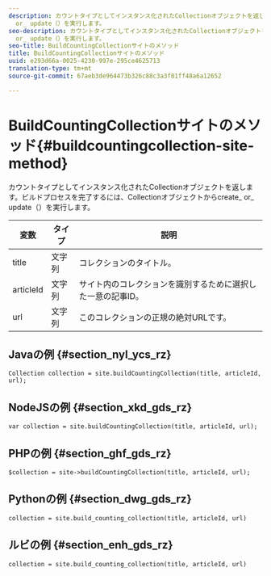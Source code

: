 ```yaml
---
description: カウントタイプとしてインスタンス化されたCollectionオブジェクトを返します。ビルドプロセスを完了するには、Collectionオブジェクトからcreate_
  or_ update（）を実行します。
seo-description: カウントタイプとしてインスタンス化されたCollectionオブジェクトを返します。ビルドプロセスを完了するには、Collectionオブジェクトからcreate_
  or_ update（）を実行します。
seo-title: BuildCountingCollectionサイトのメソッド
title: BuildCountingCollectionサイトのメソッド
uuid: e293d66a-0025-4230-997e-295ce4625713
translation-type: tm+mt
source-git-commit: 67aeb3de964473b326c88c3a3f81ff48a6a12652

---
```



# BuildCountingCollectionサイトのメソッド{#buildcountingcollection-site-method}

カウントタイプとしてインスタンス化されたCollectionオブジェクトを返します。ビルドプロセスを完了するには、Collectionオブジェクトからcreate_ or_ update（）を実行します。

| 変数 | タイプ | 説明 |
|--- |--- |--- |
| title | 文字列 | コレクションのタイトル。 |
| articleId | 文字列 | サイト内のコレクションを識別するために選択した一意の記事ID。 |
| url | 文字列 | このコレクションの正規の絶対URLです。 |

## Javaの例 {#section_nyl_ycs_rz}

```
Collection collection = site.buildCountingCollection(title, articleId, url); 
```

## NodeJSの例 {#section_xkd_gds_rz}

```
var collection = site.buildCountingCollection(title, articleId, url); 
```

## PHPの例 {#section_ghf_gds_rz}

```
$collection = site->buildCountingCollection(title, articleId, url); 
```

## Pythonの例 {#section_dwg_gds_rz}

```
collection = site.build_counting_collection(title, articleId, url) 
```

## ルビの例 {#section_enh_gds_rz}

```
collection = site.build_counting_collection(title, articleId, url) 
```

